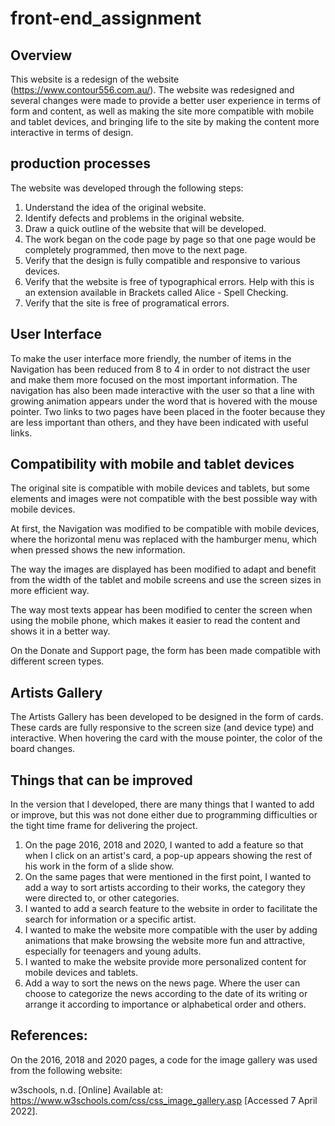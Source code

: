 # front-end_assignment

## Overview

This website is a redesign of the website (https://www.contour556.com.au/). The website was redesigned and several changes were made to provide a better user experience in terms of form and content, as well as making the site more compatible with mobile and tablet devices, and bringing life to the site by making the content more interactive in terms of design.

## production processes

The website was developed through the following steps:

1. Understand the idea of the original website.
2. Identify defects and problems in the original website.
3. Draw a quick outline of the website that will be developed.
4. The work began on the code page by page so that one page would be completely programmed, then move to the next page.
5. Verify that the design is fully compatible and responsive to various devices.
6. Verify that the website is free of typographical errors. Help with this is an extension available in Brackets called Alice - Spell Checking.
7. Verify that the site is free of programatical errors.

## User Interface

To make the user interface more friendly, the number of items in the Navigation has been reduced from 8 to 4 in order to not distract the user and make them more focused on the most important information. The navigation has also been made interactive with the user so that a line with growing animation appears under the word that is hovered with the mouse pointer.
Two links to two pages have been placed in the footer because they are less important than others, and they have been indicated with useful links.

## Compatibility with mobile and tablet devices

The original site is compatible with mobile devices and tablets, but some elements and images were not compatible with the best possible way with mobile devices.

At first, the Navigation was modified to be compatible with mobile devices, where the horizontal menu was replaced with the hamburger menu, which when pressed shows the new information.

The way the images are displayed has been modified to adapt and benefit from the width of the tablet and mobile screens and use the screen sizes in more efficient way.

The way most texts appear has been modified to center the screen when using the mobile phone, which makes it easier to read the content and shows it in a better way.

On the Donate and Support page, the form has been made compatible with different screen types.

## Artists Gallery

The Artists Gallery has been developed to be designed in the form of cards. These cards are fully responsive to the screen size (and device type) and interactive. When hovering the card with the mouse pointer, the color of the board changes.

## Things that can be improved

In the version that I developed, there are many things that I wanted to add or improve, but this was not done either due to programming difficulties or the tight time frame for delivering the project.

1. On the page 2016, 2018 and 2020, I wanted to add a feature so that when I click on an artist's card, a pop-up appears showing the rest of his work in the form of a slide show.
2. On the same pages that were mentioned in the first point, I wanted to add a way to sort artists according to their works, the category they were directed to, or other categories.
3. I wanted to add a search feature to the website in order to facilitate the search for information or a specific artist.
4. I wanted to make the website more compatible with the user by adding animations that make browsing the website more fun and attractive, especially for teenagers and young adults.
5. I wanted to make the website provide more personalized content for mobile devices and tablets.
6. Add a way to sort the news on the news page. Where the user can choose to categorize the news according to the date of its writing or arrange it according to importance or alphabetical order and others.

## References:
 
On the 2016, 2018 and 2020 pages, a code for the image gallery was used from the following website:
 
w3schools, n.d. [Online]
Available at: https://www.w3schools.com/css/css_image_gallery.asp
[Accessed 7 April 2022].





